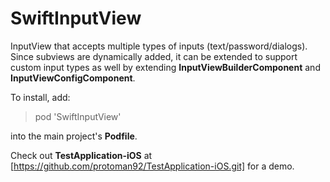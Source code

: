# SwiftInputView
InputView that accepts multiple types of inputs (text/password/dialogs). Since subviews are dynamically added, it can be extended to support custom input types as well by extending **InputViewBuilderComponent** and **InputViewConfigComponent**.

To install, add:

> pod 'SwiftInputView'

into the main project's **Podfile**.

Check out **TestApplication-iOS** at [https://github.com/protoman92/TestApplication-iOS.git] for a demo.
